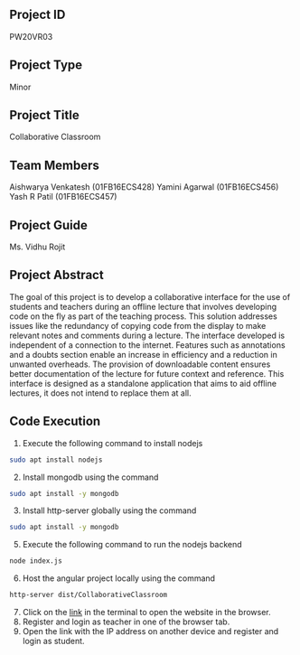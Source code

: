 ## Project ID
PW20VR03

## Project Type
Minor

## Project Title
Collaborative Classroom

## Team Members
Aishwarya Venkatesh (01FB16ECS428)
Yamini Agarwal      (01FB16ECS456)
Yash R Patil        (01FB16ECS457)

## Project Guide
Ms. Vidhu Rojit

## Project Abstract
The goal of this project is to develop a collaborative interface for the use of students and teachers
during an offline lecture that involves developing code on the fly as part of the teaching process. This
solution addresses issues like the redundancy of copying code from the display to make relevant notes
and comments during a lecture. The interface developed is independent of a connection to the internet.
Features such as annotations and a doubts section enable an increase in efficiency and a reduction in
unwanted overheads. The provision of downloadable content ensures better documentation of the
lecture for future context and reference. This interface is designed as a standalone application that aims
to aid offline lectures, it does not intend to replace them at all.

## Code Execution

1. Execute the following command to install nodejs
```bash
sudo apt install nodejs
```
2. Install mongodb using the command
```bash
sudo apt install -y mongodb
```
3. Install http-server globally using the command
```bash
sudo apt install -y mongodb
```
5. Execute the following command to run the nodejs backend
```bash
node index.js
```
6. Host the angular project locally using the command 
```bash
http-server dist/CollaborativeClassroom
```
7. Click on the [link](http://127.0.0.1:8080) in the terminal to open the website in the browser.
8. Register and login as teacher in one of the browser tab.
9. Open the link with the IP address on another device and register and login as student.

